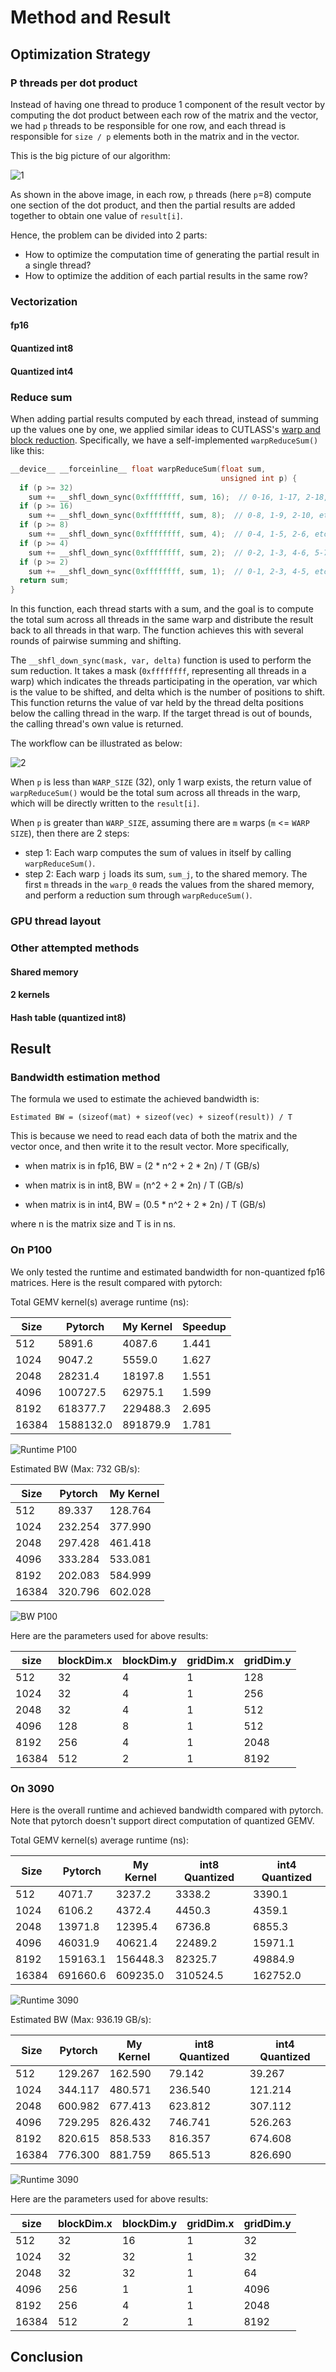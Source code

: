 # Method and Result

## Optimization Strategy

### P threads per dot product

Instead of having one thread to produce 1 component of the result vector by computing the dot product between each row of the matrix and the vector, we had `p` threads to be responsible for one row, and each thread is responsible for `size / p` elements both in the matrix and in the vector.

This is the big picture of our algorithm: 

![1](./pics/1.png)

As shown in the above image, in each row, `p` threads (here `p`=8) compute one section of the dot product, and then the partial results are added together to obtain one value of `result[i]`. 

Hence, the problem can be divided into 2 parts: 

- How to optimize the computation time of generating the partial result in a single thread?
- How to optimize the addition of each partial results in the same row? 

### Vectorization

#### fp16

#### Quantized int8

#### Quantized int4

### Reduce sum

When adding partial results computed by each thread, instead of summing up the values one by one, we applied similar ideas to CUTLASS's [warp and block reduction](https://github.com/NVIDIA/cutlass/blob/main/tools/util/include/cutlass/util/device_utils.h). Specifically, we have a self-implemented `warpReduceSum()` like this: 

```c++
__device__ __forceinline__ float warpReduceSum(float sum,
                                               unsigned int p) {
  if (p >= 32)
    sum += __shfl_down_sync(0xffffffff, sum, 16);  // 0-16, 1-17, 2-18, etc.
  if (p >= 16)
    sum += __shfl_down_sync(0xffffffff, sum, 8);  // 0-8, 1-9, 2-10, etc.
  if (p >= 8)
    sum += __shfl_down_sync(0xffffffff, sum, 4);  // 0-4, 1-5, 2-6, etc.
  if (p >= 4)
    sum += __shfl_down_sync(0xffffffff, sum, 2);  // 0-2, 1-3, 4-6, 5-7, etc.
  if (p >= 2)
    sum += __shfl_down_sync(0xffffffff, sum, 1);  // 0-1, 2-3, 4-5, etc.
  return sum;
}
```

In this function, each thread starts with a sum, and the goal is to compute the total sum across all threads in the same warp and distribute the result back to all threads in that warp. The function achieves this with several rounds of pairwise summing and shifting.

The `__shfl_down_sync(mask, var, delta)` function is used to perform the sum reduction. It takes a mask (`0xffffffff`, representing all threads in a warp) which indicates the threads participating in the operation, var which is the value to be shifted, and delta which is the number of positions to shift. This function returns the value of var held by the thread delta positions below the calling thread in the warp. If the target thread is out of bounds, the calling thread's own value is returned.

The workflow can be illustrated as below: 

![2](./pics/2.png)

When `p` is less than `WARP_SIZE` (32), only 1 warp exists, the return value of `warpReduceSum()` would be the total sum across all threads in the warp, which will be directly written to the `result[i]`.

When `p` is greater than `WARP_SIZE`, assuming there are `m` warps (`m` <= `WARP SIZE`), then there are 2 steps: 
  - step 1: Each warp computes the sum of values in itself by calling `warpReduceSum()`.
  - step 2: Each warp `j` loads its sum, `sum_j`, to the shared memory. The first `m` threads in the `warp_0` reads the values from the shared memory, and perform a reduction sum through `warpReduceSum()`. 

### GPU thread layout

### Other attempted methods

#### Shared memory

#### 2 kernels

#### Hash table (quantized int8)

## Result

### Bandwidth estimation method

The formula we used to estimate the achieved bandwidth is: 

```
Estimated BW = (sizeof(mat) + sizeof(vec) + sizeof(result)) / T 
```

This is because we need to read each data of both the matrix and the vector once, and then write it to the result vector. More specifically, 

- when matrix is in fp16, BW = (2 * n^2 + 2 * 2n) / T (GB/s)

- when matrix is in int8, BW = (n^2 + 2 * 2n) / T (GB/s)

- when matrix is in int4, BW = (0.5 * n^2 + 2 * 2n) / T (GB/s)

where n is the matrix size and T is in ns. 

### On P100

We only tested the runtime and estimated bandwidth for non-quantized fp16 matrices. Here is the result compared with pytorch:

Total GEMV kernel(s) average runtime (ns): 

| Size  | Pytorch   | My Kernel | Speedup |
| ----- | --------- | --------- | ------- |
| 512   | 5891.6    | 4087.6    | 1.441   |
| 1024  | 9047.2    | 5559.0    | 1.627   |
| 2048  | 28231.4   | 18197.8   | 1.551   |
| 4096  | 100727.5  | 62975.1   | 1.599   |
| 8192  | 618377.7  | 229488.3  | 2.695   |
| 16384 | 1588132.0 | 891879.9  | 1.781   |

![Runtime P100](./pics/Runtime%20(ns)%20-%20P100.png)

Estimated BW (Max: 732 GB/s):

| Size  | Pytorch | My Kernel |
| ----- | ------- | --------- |
| 512   | 89.337  | 128.764   |
| 1024  | 232.254 | 377.990   |
| 2048  | 297.428 | 461.418   |
| 4096  | 333.284 | 533.081   |
| 8192  | 202.083 | 584.999   |
| 16384 | 320.796 | 602.028   |

![BW P100](./pics/Estimated%20Achieved%20Bandwidth%20(GB_s)%20-%20P100.png)

Here are the parameters used for above results: 

| size  | blockDim.x | blockDim.y | gridDim.x | gridDim.y |
| ----- | ---------- | ---------- | --------- | --------- |
| 512   | 32         | 4          | 1         | 128       |
| 1024  | 32         | 4          | 1         | 256       |
| 2048  | 32         | 4          | 1         | 512       |
| 4096  | 128        | 8          | 1         | 512       |
| 8192  | 256        | 4          | 1         | 2048      |
| 16384 | 512        | 2          | 1         | 8192      |

### On 3090

Here is the overall runtime and achieved bandwidth compared with pytorch. Note that pytorch doesn't support direct computation of quantized GEMV.

Total GEMV kernel(s) average runtime (ns): 

| Size  | Pytorch  | My Kernel | int8 Quantized | int4 Quantized |
| ----- | -------- | --------- | -------------- | -------------- |
| 512   | 4071.7   | 3237.2    | 3338.2         | 3390.1         |
| 1024  | 6106.2   | 4372.4    | 4450.3         | 4359.1         |
| 2048  | 13971.8  | 12395.4   | 6736.8         | 6855.3         |
| 4096  | 46031.9  | 40621.4   | 22489.2        | 15971.1        |
| 8192  | 159163.1 | 156448.3  | 82325.7        | 49884.9        |
| 16384 | 691660.6 | 609235.0  | 310524.5       | 162752.0       |

![Runtime 3090](./pics/Runtime%20(ns)%20-%203090.png)

Estimated BW (Max: 936.19 GB/s):

| Size  | Pytorch | My Kernel | int8 Quantized | int4 Quantized |
| ----- | ------- | --------- | -------------- | -------------- |
| 512   | 129.267 | 162.590   | 79.142         | 39.267         |
| 1024  | 344.117 | 480.571   | 236.540        | 121.214        |
| 2048  | 600.982 | 677.413   | 623.812        | 307.112        |
| 4096  | 729.295 | 826.432   | 746.741        | 526.263        |
| 8192  | 820.615 | 858.533   | 816.357        | 674.608        |
| 16384 | 776.300 | 881.759   | 865.513        | 826.690        |

![Runtime 3090](./pics/Estimated%20Achieved%20Bandwidth%20(GB_s)%20-%203090.png)

Here are the parameters used for above results: 

| size  | blockDim.x | blockDim.y | gridDim.x | gridDim.y |
| ----- | ---------- | ---------- | --------- | --------- |
| 512   | 32         | 16         | 1         | 32        |
| 1024  | 32         | 32         | 1         | 32        |
| 2048  | 32         | 32         | 1         | 64        |
| 4096  | 256        | 1          | 1         | 4096      |
| 8192  | 256        | 4          | 1         | 2048      |
| 16384 | 512        | 2          | 1         | 8192      |

## Conclusion